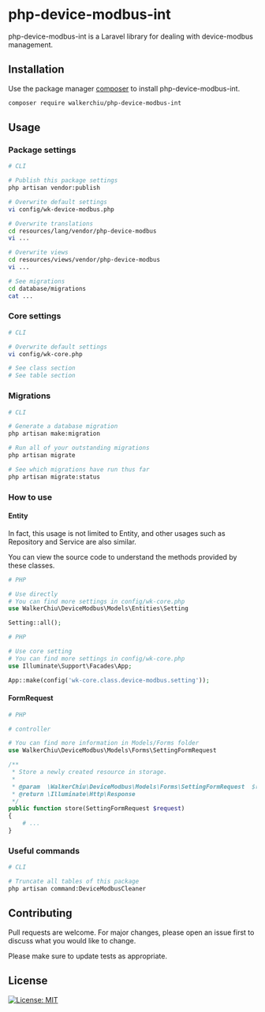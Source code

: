 # php-device-modbus-int

php-device-modbus-int is a Laravel library for dealing with device-modbus management.

## Installation

Use the package manager [composer](https://getcomposer.org/download/) to install php-device-modbus-int.

``` bash
composer require walkerchiu/php-device-modbus-int
```

## Usage

### Package settings

``` bash
# CLI

# Publish this package settings
php artisan vendor:publish

# Overwrite default settings
vi config/wk-device-modbus.php

# Overwrite translations
cd resources/lang/vendor/php-device-modbus
vi ...

# Overwrite views
cd resources/views/vendor/php-device-modbus
vi ...

# See migrations
cd database/migrations
cat ...
```

### Core settings

``` bash
# CLI

# Overwrite default settings
vi config/wk-core.php

# See class section
# See table section
```

### Migrations

``` bash
# CLI

# Generate a database migration
php artisan make:migration

# Run all of your outstanding migrations
php artisan migrate

# See which migrations have run thus far
php artisan migrate:status
```

### How to use

#### Entity

In fact, this usage is not limited to Entity, and other usages such as Repository and Service are also similar.

You can view the source code to understand the methods provided by these classes.

``` php
# PHP

# Use directly
# You can find more settings in config/wk-core.php
use WalkerChiu\DeviceModbus\Models\Entities\Setting

Setting::all();
```

``` php
# PHP

# Use core setting
# You can find more settings in config/wk-core.php
use Illuminate\Support\Facades\App;

App::make(config('wk-core.class.device-modbus.setting'));
```

#### FormRequest

``` php
# PHP

# controller

# You can find more information in Models/Forms folder
use WalkerChiu\DeviceModbus\Models\Forms\SettingFormRequest

/**
 * Store a newly created resource in storage.
 *
 * @param  \WalkerChiu\DeviceModbus\Models\Forms\SettingFormRequest  $request
 * @return \Illuminate\Http\Response
 */
public function store(SettingFormRequest $request)
{
    # ...
}
```

### Useful commands

``` bash
# CLI

# Truncate all tables of this package
php artisan command:DeviceModbusCleaner
```

## Contributing

Pull requests are welcome. For major changes, please open an issue first to discuss what you would like to change.

Please make sure to update tests as appropriate.

## License

[![License: MIT](https://img.shields.io/badge/License-MIT-yellow.svg)](https://opensource.org/licenses/MIT)
